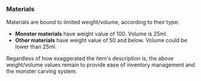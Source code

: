 ### Materials
Materials are bound to limited weight/volume, according to their type:

* **Monster materials** have weight value of 100. Volume is 25ml.
* **Other materials** have weight value of 50 and below. Volume could be lower than 25ml.

Regardless of how exaggerated the item's description is, the above weight/volume values remain to provide ease of inventory management and the monster carving system.